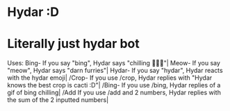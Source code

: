 # Hydar :D
# Literally just hydar bot

Uses:
Bing- If you say "bing", Hydar says "chilling 🥶🥶🥶"|
Meow- If you say "meow", Hydar says "darn furries"|
Hydar- If you say "hydar", Hydar reacts with the hydar emoji|
/Crop- If you use /crop, Hydar replies with "Hydar knows the best crop is cacti :D"|
/Bing- If you use /bing, Hydar replies of a gif of bing chilling|
/Add If you use /add and 2 numbers, Hydar replies with the sum of the 2 inputted numbers|
